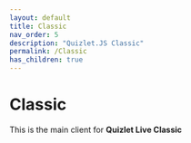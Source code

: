 ```yaml
---
layout: default
title: Classic
nav_order: 5
description: "Quizlet.JS Classic"
permalink: /Classic
has_children: true
---
```

# Classic
This is the main client for **Quizlet Live Classic**